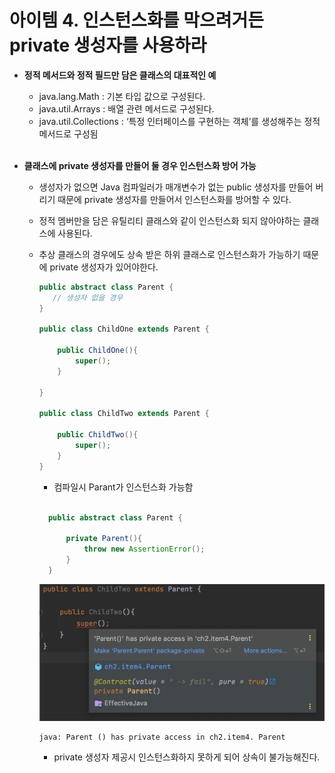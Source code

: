 # 아이템 4. 인스턴스화를 막으려거든 private 생성자를 사용하라

- **정적 메서드와 정적 필드만 담은 클래스의 대표적인 예**
    - java.lang.Math : 기본 타입 값으로 구성된다.
    - java.util.Arrays : 배열 관련 메서드로 구성된다.
    - java.util.Collections : ‘특정 인터페이스를 구현하는 객체’를 생성해주는 정적 메서드로 구성됨

    <br/>

- **클래스에 private 생성자를 만들어 둘 경우 인스턴스화 방어 가능**
    - 생성자가 없으면 Java 컴파일러가 매개변수가 없는 public 생성자를 만들어 버리기 때문에 private 생성자를 만들어서 인스턴스화를 방어할 수 있다.
    - 정적 멤버만을 담은 유틸리티 클래스와 같이 인스턴스화 되지 않아야하는 클래스에 사용된다.
    - 추상 클래스의 경우에도 상속 받은 하위 클래스로 인스턴스화가 가능하기 때문에 private 생성자가 있어야한다.

        ```java
        public abstract class Parent {
           // 생성자 없을 경우
        }
        
        public class ChildOne extends Parent {
        
            public ChildOne(){
                super();
            }
        
        }
        
        public class ChildTwo extends Parent {
        
            public ChildTwo(){
                super();
            }
        }
        ```

        - 컴파일시 Parant가 인스턴스화 가능함
      
        <br/>

      ```java
        public abstract class Parent {
        
            private Parent(){
                throw new AssertionError();
            }
        }
        ```
       ![img.png](img1.png)

        ```text
        java: Parent () has private access in ch2.item4. Parent
        ```

        - private 생성자 제공시 인스턴스화하지 못하게 되어 상속이 불가능해진다.